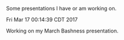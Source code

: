 
Some presentations I have or am working on.

Fri Mar 17 00:14:39 CDT 2017

Working on my March Bashness presentation.
